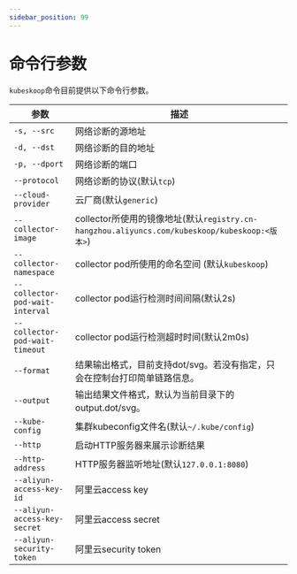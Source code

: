 ```yaml
---
sidebar_position: 99
---
```


# 命令行参数

`kubeskoop`命令目前提供以下命令行参数。

| 参数 | 描述 |
| ------------------------------- | ----------------------------------------------------------------------------------- |
| `-s, --src`                     | 网络诊断的源地址                                                                            |
| `-d, --dst`                     | 网络诊断的目的地址                                                                           |
| `-p, --dport`                   | 网络诊断的端口                                                                             |
| `--protocol`                    | 网络诊断的协议(默认`tcp`)                                                                    |
| `--cloud-provider`              | 云厂商(默认`generic`)                                                                    |
| `--collector-image`             | collector所使用的镜像地址(默认`registry.cn-hangzhou.aliyuncs.com/kubeskoop/kubeskoop:<版本>`) |
| `--collector-namespace`         | collector pod所使用的命名空间 (默认`kubeskoop`)                                               |
| `--collector-pod-wait-interval` | collector pod运行检测时间间隔(默认2s)                                                         |
| `--collector-pod-wait-timeout`  | collector pod运行检测超时时间(默认2m0s)                                                       |
| `--format`                      | 结果输出格式，目前支持dot/svg。若没有指定，只会在控制台打印简单链路信息。                                            |
| `--output`                      | 输出结果文件格式，默认为当前目录下的output.dot/svg。                                                   |
| `--kube-config`                 | 集群kubeconfig文件名(默认`~/.kube/config`)                                                 |
| `--http`                        | 启动HTTP服务器来展示诊断结果                                                                    |
| `--http-address`                | HTTP服务器监听地址(默认`127.0.0.1:8080`)                                                     |
| `--aliyun-access-key-id`        | 阿里云access key                                                                       |
| `--aliyun-access-key-secret`    | 阿里云access secret                                                                    |
| `--aliyun-security-token`       | 阿里云security token                                                                   |
